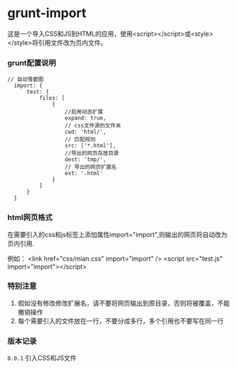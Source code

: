 grunt-import
============

这是一个导入CSS和JS到HTML的应用，使用&lt;script>&lt;/script>或&lt;style>&lt;/style>将引用文件改为页内文件。

### grunt配置说明

  	// 自动雪碧图
      import: {
          test: {
              files: [
                  {
                      //启用动态扩展
                      expand: true,
                      // css文件源的文件夹
                      cwd: 'html/',
                      // 匹配规则
                      src: ['*.html'],
                      //导出的网页存放目录
                      dest: 'tmp/',
                      // 导出的网页扩展名
                      ext: '.html'
                  }
              ]
          }
      }
### html网页格式
  
  在需要引入的css和js标签上添加属性import="import",则输出的网页将自动改为页内引用.
  
  例如：
  &lt;link href="css/mian.css" import="import" />
  &lt;script src="test.js" import="import">&lt;/script>

### 特别注意

1. 假如没有修改修改扩展名，请不要将网页输出到原目录，否则将被覆盖，不能撤销操作
2. 每个需要引入的文件放在一行，不要分成多行，多个引用也不要写在同一行

### 版本记录

`0.0.1` 引入CSS和JS文件
